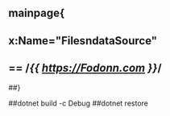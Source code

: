﻿## mainpage{
##	x:Name="FilesndataSource"
##		== /*{{ https://Fodonn.com }}*/
##}

##dotnet build -c Debug
##dotnet restore
